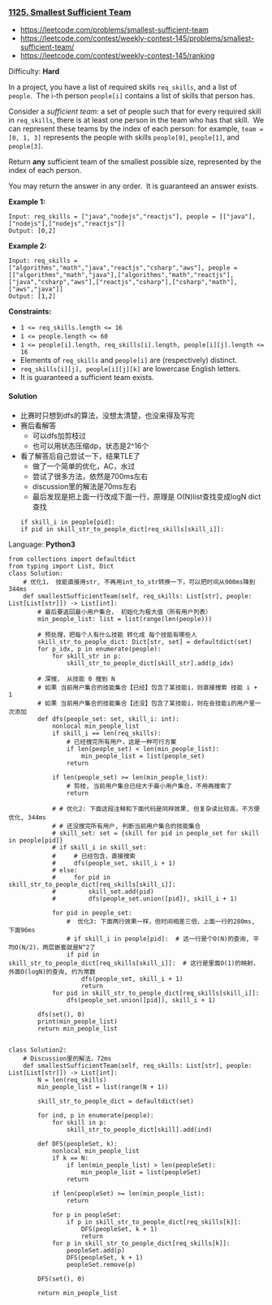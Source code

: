 ### [1125\. Smallest Sufficient Team](https://leetcode.com/problems/smallest-sufficient-team/)
- https://leetcode.com/problems/smallest-sufficient-team
- https://leetcode.com/contest/weekly-contest-145/problems/smallest-sufficient-team/
- https://leetcode.com/contest/weekly-contest-145/ranking

Difficulty: **Hard**


In a project, you have a list of required skills `req_skills`, and a list of `people`.  The i-th person `people[i]` contains a list of skills that person has.

Consider a _sufficient team_: a set of people such that for every required skill in `req_skills`, there is at least one person in the team who has that skill.  We can represent these teams by the index of each person: for example, `team = [0, 1, 3]` represents the people with skills `people[0]`, `people[1]`, and `people[3]`.

Return **any** sufficient team of the smallest possible size, represented by the index of each person.

You may return the answer in any order.  It is guaranteed an answer exists.

**Example 1:**

```
Input: req_skills = ["java","nodejs","reactjs"], people = [["java"],["nodejs"],["nodejs","reactjs"]]
Output: [0,2]
```

**Example 2:**

```
Input: req_skills = ["algorithms","math","java","reactjs","csharp","aws"], people = [["algorithms","math","java"],["algorithms","math","reactjs"],["java","csharp","aws"],["reactjs","csharp"],["csharp","math"],["aws","java"]]
Output: [1,2]
```

**Constraints:**

*   `1 <= req_skills.length <= 16`
*   `1 <= people.length <= 60`
*   `1 <= people[i].length, req_skills[i].length, people[i][j].length <= 16`
*   Elements of `req_skills` and `people[i]` are (respectively) distinct.
*   `req_skills[i][j], people[i][j][k]` are lowercase English letters.
*   It is guaranteed a sufficient team exists.


#### Solution
- 比赛时只想到dfs的算法，没想太清楚，也没来得及写完
- 赛后看解答
    - 可以dfs加剪枝过
    - 也可以用状态压缩dp，状态是2^16个
- 看了解答后自己尝试一下，结果TLE了
    - 做了一个简单的优化，AC，水过
    - 尝试了很多方法，依然是700ms左右
    - discussion里的解法是70ms左右
    - 最后发现是把上面一行改成下面一行，原理是 O(N)list查找变成logN dict查找
    ```
    if skill_i in people[pid]:
    if pid in skill_str_to_people_dict[req_skills[skill_i]]:
    ```
    

Language: **Python3**

```python3
from collections import defaultdict
from typing import List, Dict
​class Solution:
    # 优化1， 技能直接用str, 不再用int_to_str转换一下，可以把时间从900ms降到 344ms
    def smallestSufficientTeam(self, req_skills: List[str], people: List[List[str]]) -> List[int]:
        # 最后要返回最小用户集合， 初始化为极大值（所有用户列表）
        min_people_list: list = list(range(len(people)))

        # 预处理，把每个人有什么技能 转化成 每个技能有哪些人
        skill_str_to_people_dict: Dict[str, set] = defaultdict(set)
        for p_idx, p in enumerate(people):
            for skill_str in p:
                skill_str_to_people_dict[skill_str].add(p_idx)

        # 深搜， 从技能 0 搜到 N
        # 如果 当前用户集合的技能集合【已经】包含了某技能i，则直接搜索 技能 i + 1
        # 如果 当前用户集合的技能集合【还没】包含了某技能i，则在会技能i的用户里一次添加
        def dfs(people_set: set, skill_i: int):
            nonlocal min_people_list
            if skill_i == len(req_skills):
                # 已经搜完所有用户，这是一种可行方案
                if len(people_set) < len(min_people_list):
                    min_people_list = list(people_set)
                return

            if len(people_set) >= len(min_people_list):
                # 剪枝, 当前用户集合已经大于最小用户集合，不用再搜索了
                return

            # # 优化2: 下面这段注释和下面代码是同样效果, 但复杂读比较高，不方便优化, 344ms
            # # 还没搜完所有用户, 判断当前用户集合的技能集合
            # skill_set: set = {skill for pid in people_set for skill in people[pid]}
            # if skill_i in skill_set:
            #     # 已经包含，直接搜索
            #     dfs(people_set, skill_i + 1)
            # else:
            #     for pid in skill_str_to_people_dict[req_skills[skill_i]]:
            #         skill_set.add(pid)
            #         dfs(people_set.union([pid]), skill_i + 1)

            for pid in people_set:
                #  优化3: 下面两行效果一样，但时间相差三倍，上面一行的280ms, 下面96ms
                # if skill_i in people[pid]:  # 这一行是个O(N)的查询, 平均O(N/2)，两层嵌套就是N^2了
                if pid in skill_str_to_people_dict[req_skills[skill_i]]:  # 这行是里面O(1)的映射，外面O(logN)的查询, 约为常数
                    dfs(people_set, skill_i + 1)
                    return
            for pid in skill_str_to_people_dict[req_skills[skill_i]]:
                dfs(people_set.union([pid]), skill_i + 1)

        dfs(set(), 0)
        print(min_people_list)
        return min_people_list


class Solution2:
    # Discussion里的解法，72ms
    def smallestSufficientTeam(self, req_skills: List[str], people: List[List[str]]) -> List[int]:
        N = len(req_skills)
        min_people_list = list(range(N + 1))

        skill_str_to_people_dict = defaultdict(set)

        for ind, p in enumerate(people):
            for skill in p:
                skill_str_to_people_dict[skill].add(ind)

        def DFS(peopleSet, k):
            nonlocal min_people_list
            if k == N:
                if len(min_people_list) > len(peopleSet):
                    min_people_list = list(peopleSet)
                return

            if len(peopleSet) >= len(min_people_list):
                return

            for p in peopleSet:
                if p in skill_str_to_people_dict[req_skills[k]]:
                    DFS(peopleSet, k + 1)
                    return
            for p in skill_str_to_people_dict[req_skills[k]]:
                peopleSet.add(p)
                DFS(peopleSet, k + 1)
                peopleSet.remove(p)

        DFS(set(), 0)

        return min_people_list
​
```
